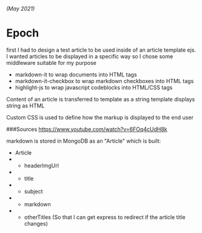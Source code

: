 ###### (May 2021)

# Epoch

first I had to design a test article to be used inside of an article template ejs.
I wanted articles to be displayed in a specific way
so I chose some middleware suitable for my purpose

- markdown-it to wrap documents into HTML tags
- markdown-it-checkbox to wrap markdown checkboxes into HTML tags
- highlight-js to wrap javascript codeblocks into HTML/CSS tags

Content of an article is transferred to template as a string
template displays string as HTML

Custom CSS is used to define how the markup is displayed to the end user


###Sources
https://www.youtube.com/watch?v=6FOq4cUdH8k

markdown is stored in MongoDB as an "Article" which is built:
- Article
- - headerImgUrl
- - title
- - subject
- - markdown
- - otherTitles (So that I can get express to redirect if the article title changes)